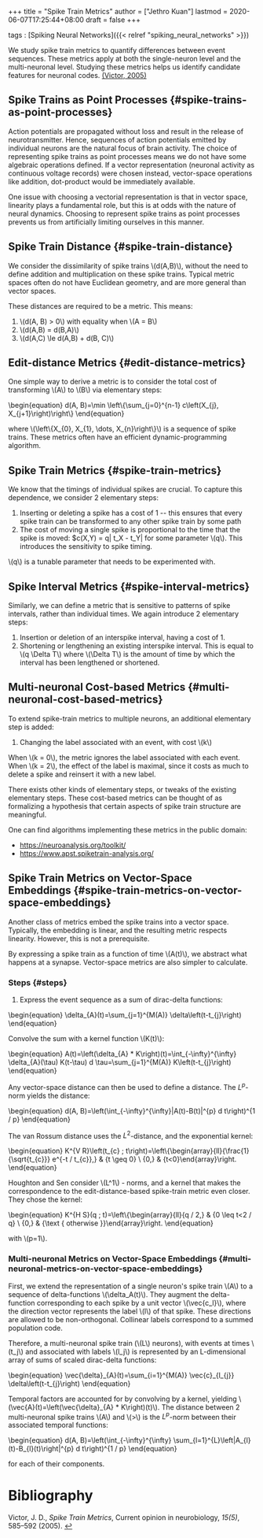 +++
title = "Spike Train Metrics"
author = ["Jethro Kuan"]
lastmod = 2020-06-07T17:25:44+08:00
draft = false
+++

tags
: [Spiking Neural Networks]({{< relref "spiking_neural_networks" >}})

We study spike train metrics to quantify differences between event
sequences. These metrics apply at both the single-neuron level and the
multi-neuronal level. Studying these metrics helps us identify
candidate features for neuronal codes. <a id="a63689696e88c37b5fc0502e67a08383" href="#victor2005spike">(Victor, 2005)</a>

## Spike Trains as Point Processes {#spike-trains-as-point-processes}

Action potentials are propagated without loss and result in the
release of neurotransmitter. Hence, sequences of action potentials
emitted by individual neurons are the natural focus of brain activity.
The choice of representing spike trains as point processes means we do
not have some algebraic operations defined. If a vector representation
(neuronal activity as continuous voltage records) were chosen instead,
vector-space operations like addition, dot-product would be
immediately available.

One issue with choosing a vectorial representation is that in vector
space, linearity plays a fundamental role, but this is at odds with
the nature of neural dynamics. Choosing to represent spike trains as
point processes prevents us from artificially limiting ourselves in
this manner.

## Spike Train Distance {#spike-train-distance}

We consider the dissimilarity of spike trains \\(d(A,B)\\), without the
need to define addition and multiplication on these spike trains.
Typical metric spaces often do not have Euclidean geometry, and are
more general than vector spaces.

These distances are required to be a metric. This means:

1.  \\(d(A, B) > 0\\) with equality when \\(A = B\\)
2.  \\(d(A,B) = d(B,A)\\)
3.  \\(d(A,C) \le d(A,B) + d(B, C)\\)

## Edit-distance Metrics {#edit-distance-metrics}

One simple way to derive a metric is to consider the total cost of
transforming \\(A\\) to \\(B\\) via elementary steps:

\begin{equation}
d(A, B)=\min \left\\{\sum\_{j=0}^{n-1} c\left(X\_{j}, X\_{j+1}\right)\right\\}
\end{equation}

where \\(\left\\{X\_{0}, X\_{1}, \dots, X\_{n}\right\\}\\) is a sequence of
spike trains. These metrics often have an efficient
dynamic-programming algorithm.

## Spike Train Metrics {#spike-train-metrics}

We know that the timings of individual spikes are crucial. To capture
this dependence, we consider 2 elementary steps:

1.  Inserting or deleting a spike has a cost of 1 -- this ensures that
    every spike train can be transformed to any other spike train by
    some path
2.  The cost of moving a single spike is proportional to the time that
    the spike is moved: \$c(X,Y) = q| t_X - t_Y| for some parameter \\(q\\).
    This introduces the sensitivity to spike timing.

\\(q\\) is a tunable parameter that needs to be experimented with.

## Spike Interval Metrics {#spike-interval-metrics}

Similarly, we can define a metric that is sensitive to patterns of
spike intervals, rather than individual times. We again introduce 2
elementary steps:

1.  Insertion or deletion of an interspike interval, having a cost
    of 1.
2.  Shortening or lengthening an existing interspike interval. This is
    equal to \\(q \Delta T\\) where \\(\Delta T\\) is the amount of time by
    which the interval has been lengthened or shortened.

## Multi-neuronal Cost-based Metrics {#multi-neuronal-cost-based-metrics}

To extend spike-train metrics to multiple neurons, an additional
elementary step is added:

1.  Changing the label associated with an event, with cost \\(k\\)

When \\(k = 0\\), the metric ignores the label associated with each event.
When \\(k = 2\\), the effect of the label is maximal, since it costs as
much to delete a spike and reinsert it with a new label.

There exists other kinds of elementary steps, or tweaks of the
existing elementary steps. These cost-based metrics can be thought of
as formalizing a hypothesis that certain aspects of spike train
structure are meaningful.

One can find algorithms implementing these metrics in the public
domain:

- <https://neuroanalysis.org/toolkit/>
- <https://www.apst.spiketrain-analysis.org/>

## Spike Train Metrics on Vector-Space Embeddings {#spike-train-metrics-on-vector-space-embeddings}

Another class of metrics embed the spike trains into a vector space.
Typically, the embedding is linear, and the resulting metric respects
linearity. However, this is not a prerequisite.

By expressing a spike train as a function of time \\(A(t)\\), we abstract
what happens at a synapse. Vector-space metrics are also simpler to
calculate.

### Steps {#steps}

1.  Express the event sequence as a sum of dirac-delta functions:

\begin{equation}
\delta\_{A}(t)=\sum\_{j=1}^{M(A)} \delta\left(t-t\_{j}\right)
\end{equation}

Convolve the sum with a kernel function \\(K(t)\\):

\begin{equation}
A(t)=\left(\delta\_{A} \* K\right)(t)=\int\_{-\infty}^{\infty} \delta\_{A}(\tau) K(t-\tau) d \tau=\sum\_{j=1}^{M(A)} K\left(t-t\_{j}\right)
\end{equation}

Any vector-space distance can then be used to define a distance. The
$L^p$-norm yields the distance:

\begin{equation}
d(A, B)=\left(\int\_{-\infty}^{\infty}|A(t)-B(t)|^{p} d t\right)^{1 / p}
\end{equation}

The van Rossum distance uses the $L^2$-distance, and the exponential
kernel:

\begin{equation}
K^{V R}\left(t\_{c} ; t\right)=\left\\{\begin{array}{ll}{\frac{1}{\sqrt{t\_{c}}} e^{-t / t\_{c}},} & {t \geq 0} \\ {0,} & {t<0}\end{array}\right.
\end{equation}

Houghton and Sen consider \\(L^1\\) - norms, and a kernel that makes the
correspondence to the edit-distance-based spike-train metric even
closer. They chose the kernel:

\begin{equation}
K^{H S}(q ; t)=\left\\{\begin{array}{ll}{q / 2,} & {0 \leq t<2 / q} \\ {0,} & {\text { otherwise }}\end{array}\right.
\end{equation}

with \\(p=1\\).

### Multi-neuronal Metrics on Vector-Space Embeddings {#multi-neuronal-metrics-on-vector-space-embeddings}

First, we extend the representation of a single neuron's spike train
\\(A\\) to a sequence of delta-functions \\(\delta_A(t)\\). They augment the
delta-function corresponding to each spike by a unit vector
\\(\vec{c_l}\\), where the direction vector represents the label \\(l\\) of
that spike. These directions are allowed to be non-orthogonal.
Collinear labels correspond to a summed population code.

Therefore, a multi-neuronal spike train (\\(L\\) neurons), with events at
times \\(t_j\\) and associated with labels \\(l_j\\) is represented by an
L-dimensional array of sums of scaled dirac-delta functions:

\begin{equation}
\vec{\delta}\_{A}(t)=\sum\_{i=1}^{M(A)} \vec{c}\_{l\_{j}} \delta\left(t-t\_{j}\right)
\end{equation}

Temporal factors are accounted for by convolving by a kernel, yielding
\\(\vec{A}(t)=\left(\vec{\delta}\_{A} \* K\right)(t)\\). The distance
between 2 multi-neuronal spike trains \\(A\\) and \\(>\\) is the $L^p$-norm
between their associated temporal functions:

\begin{equation}
d(A, B)=\left(\int\_{-\infty}^{\infty} \sum\_{l=1}^{L}\left|A\_{l}(t)-B\_{l}(t)\right|^{p} d t\right)^{1 / p}
\end{equation}

for each of their components.

# Bibliography

<a id="victor2005spike" target="_blank">Victor, J. D., _Spike Train Metrics_, Current opinion in neurobiology, _15(5)_, 585–592 (2005). </a> [↩](#a63689696e88c37b5fc0502e67a08383)
